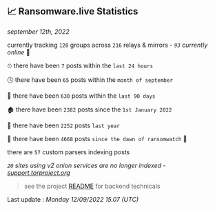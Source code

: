 
## 📈 Ransomware.live Statistics
_september 12th, 2022_

currently tracking `120` groups across `216` relays & mirrors - _`93` currently online_ 📡

⏲ there have been `7` posts within the `last 24 hours`

🕓 there have been `65` posts within the `month of september`

📅 there have been `630` posts within the `last 90 days`

🏚 there have been `2382` posts since the `1st January 2022`

🚀 there have been `2252` posts `last year`

🦕 there have been `4668` posts `since the dawn of ransomwatch` 🐣

there are `57` custom parsers indexing posts

_`20` sites using v2 onion services are no longer indexed - [support.torproject.org](https://support.torproject.org/onionservices/v2-deprecation/)_

> see the project [README](https://github.com/jmousqueton/ransomwatch#readme) for backend technicals



Last update : _Monday 12/09/2022 15.07 (UTC)_

